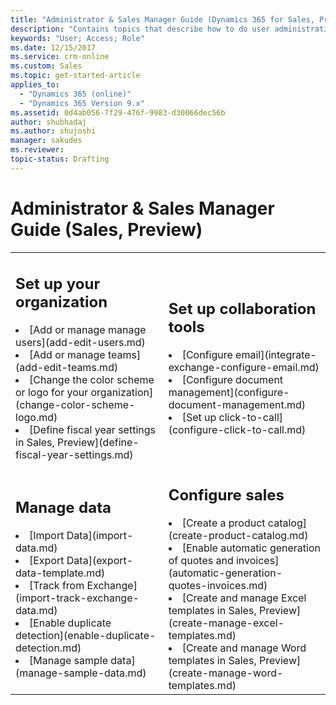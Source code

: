 ```yaml
---
title: "Administrator & Sales Manager Guide (Dynamics 365 for Sales, Preview) | Microsoft Docs"
description: "Contains topics that describe how to do user administration and app configuration for Dynamics 365 for Sales, Preview"
keywords: "User; Access; Role"
ms.date: 12/15/2017
ms.service: crm-online
ms.custom: Sales
ms.topic: get-started-article
applies_to:
  - "Dynamics 365 (online)"
  - "Dynamics 365 Version 9.x"
ms.assetid: 0d4ab056-7f29-476f-9983-d30066dec56b
author: shubhadaj
ms.author: shujoshi
manager: sakudes
ms.reviewer: 
topic-status: Drafting
---
```


# Administrator & Sales Manager Guide (Sales, Preview)

<table>

<tr><td>

<h2>Set up your organization</h2>
<li>[Add or manage manage users](add-edit-users.md)</li>
<li>[Add or manage teams](add-edit-teams.md)</li>
<li>[Change the color scheme or logo for your organization](change-color-scheme-logo.md)</li>
<li>[Define fiscal year settings in Sales, Preview](define-fiscal-year-settings.md)</li>

</td><td>

<h2>Set up collaboration tools</h2>
<li>[Configure email](integrate-exchange-configure-email.md)</li>
<li>[Configure document management](configure-document-management.md)</li>
<li>[Set up click-to-call](configure-click-to-call.md)</li>


</td></tr>

<tr><td>
<h2>Manage data</h2>
<li>[Import Data](import-data.md)</li>
<li>[Export Data](export-data-template.md)</li>
<li>[Track from Exchange](import-track-exchange-data.md)</li>
<li>[Enable duplicate detection](enable-duplicate-detection.md)</li>
<li>[Manage sample data](manage-sample-data.md)</li>

</td><td>

<h2>Configure sales</h2>
<li>[Create a product catalog](create-product-catalog.md)</li>
<li>[Enable automatic generation of quotes and invoices](automatic-generation-quotes-invoices.md)</li>
<li>[Create and manage Excel templates in Sales, Preview](create-manage-excel-templates.md)</li>
<li>[Create and manage Word templates in Sales, Preview](create-manage-word-templates.md)</li>


</td></tr>
</table>